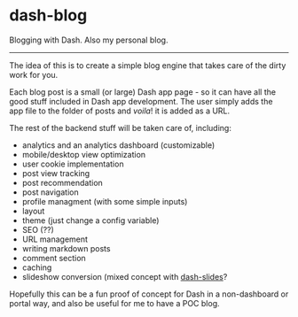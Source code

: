 # dash-blog
Blogging with Dash. Also my personal blog.

---

The idea of this is to create a simple blog engine that takes care of the dirty work for you. 

Each blog post is a small (or large) Dash app page - so it can have all the good stuff included in Dash app development. The user simply adds the app file to the folder of posts and *voila*! it is added as a URL. 

The rest of the backend stuff will be taken care of, including:

- analytics and an analytics dashboard (customizable)
- mobile/desktop view optimization
- user cookie implementation
- post view tracking
- post recommendation
- post navigation
- profile managment (with some simple inputs)
- layout
- theme (just change a config variable)
- SEO (??)
- URL management
- writing markdown posts
- comment section
- caching
- slideshow conversion (mixed concept with [dash-slides](https://github.com/russellromney/dash-slides)?

Hopefully this can be a fun proof of concept for Dash in a non-dashboard or portal way, and also be useful for me to have a POC blog.
